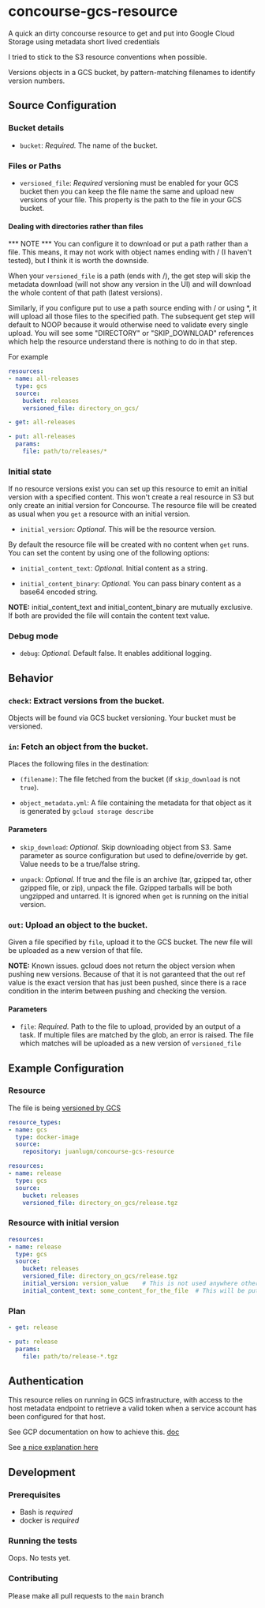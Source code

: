 # concourse-gcs-resource
A quick an dirty concourse resource to get and put into Google Cloud Storage using metadata short lived credentials

I tried to stick to the S3 resource conventions when possible. 

Versions objects in a GCS bucket, by pattern-matching filenames to identify
version numbers.

## Source Configuration

### Bucket details

* `bucket`: *Required.* The name of the bucket.

### Files or Paths

* `versioned_file`: *Required* versioning must be enabled for your GCS bucket then
  you can keep the file name the same and upload new versions of your file. This property is the path to the file
  in your GCS bucket.

#### Dealing with directories rather than files

  *** NOTE *** You can configure it to download or put a path rather than a file. This means, it may not work with object names ending with / (I haven't tested), but I think it is worth the downside. 

When your `versioned_file` is a path (ends with /), the get step will skip the metadata download (will not show any version in the UI) and will download the whole content of that path (latest versions).

Similarly, if you configure put to use a path source ending with / or using *, it will upload all those files to the specified path. The subsequent get step will default to NOOP because it would otherwise need to validate every single upload. You will see some "DIRECTORY" or "SKIP_DOWNLOAD" references which help the resource understand there is nothing to do in that step.

For example

```yaml
resources:
- name: all-releases
  type: gcs
  source:
    bucket: releases
    versioned_file: directory_on_gcs/
```

``` yaml
- get: all-releases
```

``` yaml
- put: all-releases
  params:
    file: path/to/releases/*
```

### Initial state

If no resource versions exist you can set up this resource to emit an initial version with a specified content. This won't create a real resource in S3 but only create an initial version for Concourse. The resource file will be created as usual when you `get` a resource with an initial version.

* `initial_version`: *Optional.* This will be the resource version.

By default the resource file will be created with no content when `get` runs. You can set the content by using one of the following options:

* `initial_content_text`: *Optional.* Initial content as a string.

* `initial_content_binary`: *Optional.* You can pass binary content as a base64 encoded string.

**NOTE:** initial_content_text and initial_content_binary are mutually exclusive. If both are provided the file will contain the content text value.

### Debug mode
* `debug`: *Optional.* Default false. It enables additional logging.

## Behavior

### `check`: Extract versions from the bucket.

Objects will be found via GCS bucket versioning. Your bucket must be versioned.


### `in`: Fetch an object from the bucket.

Places the following files in the destination:

* `(filename)`: The file fetched from the bucket (if `skip_download` is not `true`).

* `object_metadata.yml`: A file containing the metadata for that object as it is generated by `gcloud storage describe`

#### Parameters

* `skip_download`: *Optional.* Skip downloading object from S3. Same parameter as source configuration but used to define/override by get. Value needs to be a true/false string.

* `unpack`: *Optional.* If true and the file is an archive (tar, gzipped tar, other gzipped file, or zip), unpack the file. Gzipped tarballs will be both ungzipped and untarred. It is ignored when `get` is running on the initial version.

### `out`: Upload an object to the bucket.

Given a file specified by `file`, upload it to the GCS bucket. The new file will be uploaded as
a new version of that file.

**NOTE:** Known issues. gcloud does not return the object version when pushing new versions. Because of that it is not garanteed that the out ref value is the exact version that has just been pushed, since there is a race condition in the interim between pushing and checking the version. 
#### Parameters

* `file`: *Required.* Path to the file to upload, provided by an output of a task.
  If multiple files are matched by the glob, an error is raised. The file which
  matches will be uploaded as a new version of `versioned_file`

## Example Configuration

### Resource

The file is being [versioned by GCS](https://cloud.google.com/storage/docs/object-versioning)

``` yaml
resource_types:
- name: gcs
  type: docker-image
  source:
    repository: juanlugm/concourse-gcs-resource

resources:
- name: release
  type: gcs
  source:
    bucket: releases
    versioned_file: directory_on_gcs/release.tgz
```

### Resource with initial version
``` yaml
resources:
- name: release
  type: gcs
  source:
    bucket: releases
    versioned_file: directory_on_gcs/release.tgz
    initial_version: version_value    # This is not used anywhere other than to allow a first execution with get or trigger a job
    initial_content_text: some_content_for_the_file  # This will be put in the file for that first job execution
```

### Plan

``` yaml
- get: release
```

``` yaml
- put: release
  params:
    file: path/to/release-*.tgz
```

## Authentication
This resource relies on running in GCS infrastructure, with access to the host metadata endpoint to retrieve a valid token when a service account has been configured for that host. 

See GCP documentation on how to achieve this. [doc](https://cloud.google.com/compute/docs/access/authenticate-workloads)

See [a nice explanation here](https://alexanderhose.com/understanding-the-gcp-metadata-service-and-service-accounts/#:~:text=One%20of%20the%20most%20prominent,without%20exposing%20long%2Dlived%20credentials.)

## Development

### Prerequisites

* Bash is *required* 
* docker is *required*

### Running the tests

Oops. No tests yet.

### Contributing

Please make all pull requests to the `main` branch
